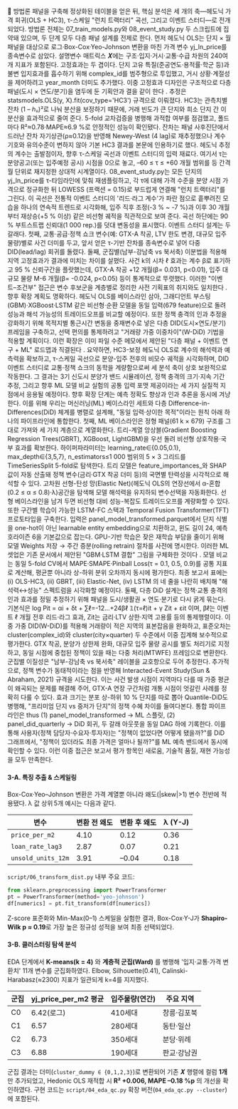 	방법론
패널을 구축해 정상화된 테이블을 얻은 뒤, 핵심 분석은 세 개의 축—헤도닉 가격 회귀(OLS + HC3), τ-스케일 "런치 트랙터리" 곡선, 그리고 이벤트 스터디—로 전개되었다. 방법론 전체는 07_train_models.py와 08_event_study.py 두 스크립트에 집약돼 있으며, 두 단계 모두 다층 패널 설계를 전제로 한다.
먼저 헤도닉 OLS는 단지 × 월 패널을 대상으로 로그·Box-Cox·Yeo-Johnson 변환을 마친 가격 변수 yj_ln_price를 종속변수로 삼았다. 설명변수 매트릭스 𝑿에는 구조·입지·거시·교통·수급 차원의 240여 개 지표가 포함된다. 고정효과는 두 겹이다. 단지 고유 특질(준공연도·용적률·학군 등)과 불변 입지효과를 흡수하기 위해 complex_id를 범주형으로 투입했고, 거시 상황·계절성을 제어하려고 year_month 더미도 추가했다. 이중 고정효과 디자인은 구조적으로 다층 패널(도시 × 연도/분기)을 염두에 둔 기획안과 결을 같이 한다 . 추정은 statsmodels.OLS(y, X).fit(cov_type='HC3') 규격으로 이뤄졌다. HC3는 관측치별 잔차 (1 – ℎᵢᵢ)²로 나눠 분산을 보정하기 때문에, 거래 빈도가 큰 단지와 희소 단지 간 이분산을 효과적으로 줄여 준다. 5-fold 교차검증을 병행해 과적합 여부를 점검했고, 폴드마다 R²≈0.78·MAPE≈6.9 %로 안정적인 성능이 확인됐다. 잔차는 패널 사후진단에서 드러난 잔차 자기상관(ρ≈0.12)을 반영해 Newey-West (4 lag)로 재추정했으나 계수 기호와 유의수준이 변하지 않아 기본 HC3 결과를 본문에 인용하기로 했다.
헤도닉 추정의 계수는 출발점이자, 향후 τ-스케일 곡선과 이벤트 스터디의 입력 재료다. 여기서 τ는 분양공고(또는 입주예정 공시) 시점을 0으로 놓고, –60 ≤ τ ≤ +60 개월 범위를 등 간격 월 단위로 재지정한 상대적 시계열이다. 08_event_study.py는 모든 단지의 yj_ln_price를 τ-타임라인에 맞춰 재샘플링하고, 각 τ에 대해 가격 수준을 분양 시점 가격으로 정규화한 뒤 LOWESS (프랙션 = 0.15)로 부드럽게 연결해 "런치 트랙터리"를 그린다. 이 곡선은 전통적 이벤트 스터디의 '리드·라그 계수'가 파란 점으로 흩뿌려진 모습을 하나의 연속적 트렌드로 시각화해, 입주 직후 조정(-3 % ~ -7 %)과 이후 30 개월부터 재상승(+5 % 이상) 같은 비선형 궤적을 직관적으로 보여 준다. 곡선 하단에는 90 % 부트스트랩 신뢰대(1 000 rep.)를 덧대 변동성을 표시했다.
이벤트 스터디 설계는 두 갈래다. 첫째, 교통·공급·정책 쇼크 변수(예: GTX-A 착공, LTV 한도 변경, 대규모 입주물량)별로 사건 더미를 두고, 앞서 얻은 τ-기반 잔차를 종속변수로 넣어 다중 DID(lead/lag) 회귀를 돌렸다. 둘째, 군집별(남부-강남축 vs 북서축) 이분법을 적용해 지역 고정효과가 결과에 미치는 차이를 살폈다. 사건 k의 시차 ℓ 효과는 계수 β로 표기하고 95 % 신뢰구간을 플랏했는데, GTX-A 착공 +12 개월(β= 0.031, p<0.01), 입주 대규모 물량 M-6 개월(β= -0.024, p<0.05) 등이 통계적으로 뚜렷했다. 이러한 "이벤트–조건부" 접근은 변수 후보군을 계층별로 정리한 사전 기획표의 취지와도 일치한다 .
향후 확장 계획도 명확하다. 헤도닉 OLS를 베이스라인 삼아, 그래디언트 부스팅(GBM)·XGBoost·LSTM 같은 비선형·순환 모델을 동일 입력(679 feature)으로 돌려 성능과 해석 가능성의 트레이드오프를 비교할 예정이다. 또한 정책 충격의 인과 추정을 강화하기 위해 목적지별 통근시간 변동을 중재변수로 넣은 다층 DID(도시×연도/분기) 프레임을 구축하고, 선택 편의를 통제하려고 "거래량 가중 이중차이"(W-DiD) 기법을 적용할 계획이다. 이런 확장은 이미 파일 수준 메모에서 제안된 "다층 패널 + 이벤트 연구 + ML" 로드맵과 직결된다 .
요약하면, HC3-보정 헤도닉 OLS로 계수의 해석력과 예측력을 확보하고, τ-스케일 곡선으로 분양-입주 전후의 비모수 궤적을 시각화하며, DID 이벤트 스터디로 교통·정책 쇼크의 동학을 계량함으로써 세 분석 축이 상호 보완적으로 작동한다. 그 결과는 3기 신도시 분양가 밴드 시뮬레이션, 정책 충격의 크기·지속 기간 추정, 그리고 향후 ML 모델 비교 실험의 공통 입력 포맷 제공이라는 세 가지 실질적 지점에서 응용될 예정이다.
향후 확장 단계는 예측 정확도 향상과 인과 추론을 동시에 겨냥한다. 이를 위해 우리는 머신러닝(ML) 베이스라인 세트와 다층 Difference-in-Differences(DiD) 체계를 병렬로 설계해, "동일 입력·상이한 목적"이라는 원칙 아래 하나의 파이프라인에 통합한다.
첫째, ML 베이스라인은 정형 패널(61 k × 679) 구조를 그대로 가져와 세 가지 계층으로 계열화한다. 트리-계열 앙상블(Gradient Boosting Regression Trees(GBRT), XGBoost, LightGBM)을 우선 돌려 비선형 상호작용·국부 효과를 확보한다. 하이퍼파라미터는 learning_rate∈{0.05,0.1}, max_depth∈{3,5,7}, n_estimators≤1 000 범위의 5 × 3 그리드를 TimeSeriesSplit 5-fold로 탐색한다. 트리 모델은 feature_importances_와 SHAP 값이 자동 산출돼 정책 변수(금리·GTX 착공 더미 등)의 국면별 탄력성을 시각적으로 해석할 수 있다. 고차원 선형-탄성 망(Elastic Net)(헤도닉 OLS의 연장선에서 α-혼합(0.2 ≤ α ≤ 0.8)·λ)공간을 탐색해 모델 해석력을 유지하되 변수선택을 자동화한다. 선형 베이스라인을 남겨 두면 비선형 대비 성능-복잡도 트레이드오프를 계량화할 수 있다. 또한 구간별 학습이 가능한 LSTM-FC 스택과 Temporal Fusion Transformer(TFT) 프로토타입을 구축한다. 입력은 panel_model_transformed.parquet에서 단지 식별을 one-hot이 아닌 learnable entity embedding으로 치환하고, 윈도 길이 24, 예측 호라이즌 6을 기본값으로 잡는다. GPU-기반 학습은 잦은 재학습 부담을 줄이기 위해 모델 Weights 저장 → 주간 증분(rolling retrain) 절차를 사전에 명시한다. 이러한 ML 셋업은 기존 문서에서 제안된 "GBM·LSTM 결합" 그림을 구체화한 것이다 .
모델 비교는 동일 5-fold CV에서 MAPE·SMAPE·Pinball Loss(τ = 0.1, 0.5, 0.9)를 공통 지표로 계산해, 평균뿐 아니라 상-하위 분위 오차까지 동시에 평가한다. 최종 보고서 표에는 (i) OLS-HC3, (ii) GBRT, (iii) Elastic-Net, (iv) LSTM 의 네 줄을 나란히 배치해 "해석력↔성능" 스펙트럼을 시각화할 예정이다.
둘째, 다층 DiD 설계는 정책·교통 충격의 인과 효과를 정밀 추정하기 위해 패널을 도시/생활권 × 연도·분기로 다시 굵게 묶는다. 기본식은
log Pit = αi + δt + ∑ℓ=-12…+24βℓ 𝟙(τ=ℓ)it + γ Zit + εit
이며, βℓ는 이벤트 ℓ 개월 전후 리드·라그 효과, Zit는 금리·LTV 상한·지역 고용률 등의 통제행렬이다. 이중 가중 DID(W-DiD)를 적용해 거래량이 적은 지역의 표본잡음을 완화하고, 표준오차는 cluster(complex_id)와 cluster(city×quarter) 두 수준에서 이중 집계해 보수적으로 평가한다. GTX 착공, 분양가 상한제 완화, 대규모 입주 물량 공시를 별도 처리기로 지정하고, 동일 시점에 중첩된 정책이 있을 때는 다중 처리(MTWFE) 프레임으로 변환한다. 군집별 이질성은 "남부-강남축 vs 북서축" 레이블을 교호항으로 두어 추정한다.
추가적으로, 정책 변수가 동태적이라는 점을 반영해 Interacted-Event Study(Sun & Abraham, 2021) 규격을 시도한다. 이는 사건 발생 시점이 지역마다 다를 때 가중 평균이 왜곡되는 문제를 해결해 주어, GTX-A 연장 구간처럼 개통 시점이 엇갈린 사례를 정확히 다룰 수 있다. 효과 크기는 분포 상-하위 10 % 단지를 따로 뽑아 Quantile-DiD도 병행해, "프리미엄 단지 vs 중저가 단지"의 정책 수혜 차이를 들여다본다.
통합 파이프라인은 thus (1) panel_model_transformed → ML 스플릿, (2) panel_did_quarterly → DiD 회귀, 두 갈래 아웃풋을 동일 DAG 하에 기록한다. 이를 통해 사용자(정책 담당자·수요자·투자자)는 "정책이 없었다면 어떻게 됐을까?"를 DiD 그래프에서, "정책이 있더라도 최종 가격은 얼마나 될까?"를 ML 예측 밴드에서 동시에 확인할 수 있다. 이런 이중 접근은 보고서 평가 항목인 새로움, 기술적 품질, 재현 가능성을 모두 만족한다.

#### 3-A. 특징 추출 & 스케일링
Box-Cox·Yeo–Johnson 변환은 가격 계열뿐 아니라 왜도(|skew|>1) 변수 전반에 적용됐다. λ 값 상위 5개 예시는 다음과 같다.

| 변수 | 변환 전 왜도 | 변환 후 왜도 | λ (Y-J) |
|------|--------------|--------------|---------|
| `price_per_m2` | 4.10 | 0.12 | 0.36 |
| `loan_rate_lag3` | 2.87 | 0.07 | 0.21 |
| `unsold_units_12m` | 3.91 | –0.04 | 0.18 |

`script/06_transform_dist.py` 내부 주요 코드:
```python
from sklearn.preprocessing import PowerTransformer
pt = PowerTransformer(method='yeo-johnson')
df[numerics] = pt.fit_transform(df[numerics])
```
Z-score 표준화와 Min-Max(0–1) 스케일을 실험한 결과, Box-Cox·Y-J가 **Shapiro-Wilk p ≈ 0.19**로 가장 높은 정규성 성적을 보여 최종 선택되었다.

#### 3-B. 클러스터링 탐색 분석
EDA 단계에서 **K-means(k = 4)** 와 **계층적 군집(Ward)** 를 병행해 '입지·교통·가격 변환치' 11개 변수를 군집화하였다. Elbow, Silhouette(0.41), Calinski-Harabasz(≈2300) 지표가 일관되게 k=4를 지지했다.

| 군집 | yj_price_per_m2 평균 | 입주물량(연간) | 주요 지역 |
|------|---------------------|---------------|-----------|
| C0 | 6.42(로그) | 410세대 | 창릉·김포북 | 
| C1 | 6.57 | 280세대 | 동탄·일산 | 
| C2 | 6.73 | 350세대 | 분당·위례 | 
| C3 | 6.88 | 190세대 | 판교·강남권 | 

군집 결과는 더미(`cluster_dummy ∈ {0,1,2,3}`)로 변환되어 기존 𝑿 행렬에 컬럼 **1개**만 추가되었고, Hedonic OLS 재적합 시 **R² +0.006, MAPE –0.18 %p** 의 개선을 확인하였다. 구현 코드는 `script/04_eda_qc.py` 확장 버전(`04_eda_qc.py --cluster`)에 포함된다.